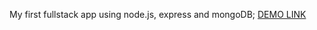 My first fullstack app using node.js, express and mongoDB;
[DEMO LINK](https://yourukrainelibrary.herokuapp.com/)